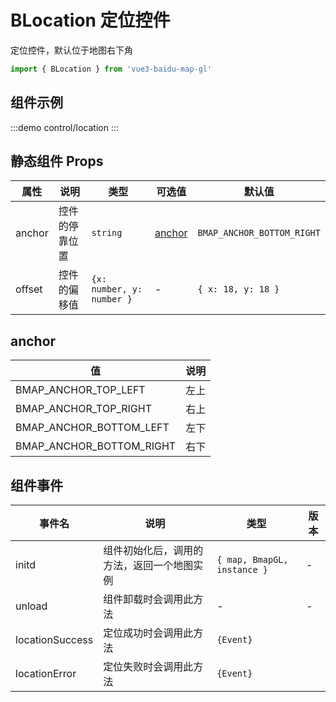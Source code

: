 # BLocation 定位控件

定位控件，默认位于地图右下角

```ts
import { BLocation } from 'vue3-baidu-map-gl'
```

## 组件示例

:::demo
control/location
:::

## 静态组件 Props

| 属性   | 说明           | 类型                      | 可选值            | 默认值                     |
| ------ | -------------- | ------------------------- | ----------------- | -------------------------- |
| anchor | 控件的停靠位置 | `string`                  | [anchor](#anchor) | `BMAP_ANCHOR_BOTTOM_RIGHT` |
| offset | 控件的偏移值   | `{x: number, y: number }` | -                 | `{ x: 18, y: 18 }`         |

## anchor

| 值                       | 说明 |
| ------------------------ | ---- |
| BMAP_ANCHOR_TOP_LEFT     | 左上 |
| BMAP_ANCHOR_TOP_RIGHT    | 右上 |
| BMAP_ANCHOR_BOTTOM_LEFT  | 左下 |
| BMAP_ANCHOR_BOTTOM_RIGHT | 右下 |

## 组件事件

| 事件名          | 说明                                       | 类型                        | 版本                                |
| --------------- | ------------------------------------------ | --------------------------- | ----------------------------------- |
| initd           | 组件初始化后，调用的方法，返回一个地图实例 | `{ map, BmapGL, instance }` | -                                   |
| unload          | 组件卸载时会调用此方法                     | -                           | -                                   |
| locationSuccess | 定位成功时会调用此方法                     | `{Event}`                   | <Badge type="tip" text="^0.0.39" /> |
| locationError   | 定位失败时会调用此方法                     | `{Event}`                   | <Badge type="tip" text="^0.0.39" /> |
